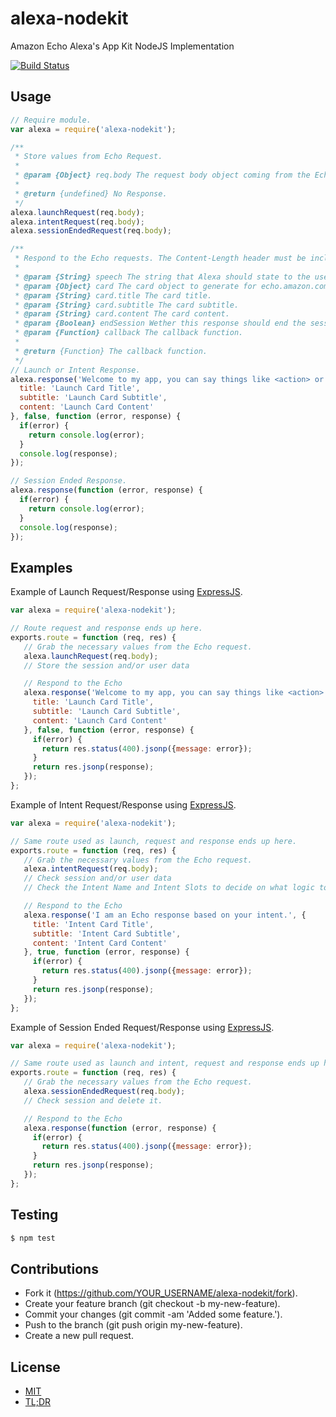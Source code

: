 alexa-nodekit
===========

Amazon Echo Alexa's App Kit NodeJS Implementation

[![Build Status](https://travis-ci.org/brutalhonesty/alexa-nodekit.svg)](https://travis-ci.org/brutalhonesty/alexa-nodekit)

Usage
--------
```javascript
// Require module.
var alexa = require('alexa-nodekit');

/**
 * Store values from Echo Request.
 *
 * @param {Object} req.body The request body object coming from the Echo.
 *
 * @return {undefined} No Response.
 */
alexa.launchRequest(req.body);
alexa.intentRequest(req.body);
alexa.sessionEndedRequest(req.body);

/**
 * Respond to the Echo requests. The Content-Length header must be included in each response.
 *
 * @param {String} speech The string that Alexa should state to the user. Up to 8000 characters and no more than 24 kb.
 * @param {Object} card The card object to generate for echo.amazon.com.
 * @param {String} card.title The card title.
 * @param {String} card.subtitle The card subtitle.
 * @param {String} card.content The card content.
 * @param {Boolean} endSession Wether this response should end the session or not.
 * @param {Function} callback The callback function.
 *
 * @return {Function} The callback function.
 */
// Launch or Intent Response.
alexa.response('Welcome to my app, you can say things like <action> or <action>.', {
  title: 'Launch Card Title',
  subtitle: 'Launch Card Subtitle',
  content: 'Launch Card Content'
}, false, function (error, response) {
  if(error) {
    return console.log(error);
  }
  console.log(response);
});

// Session Ended Response.
alexa.response(function (error, response) {
  if(error) {
    return console.log(error);
  }
  console.log(response);
});
```


Examples
-------------

Example of Launch Request/Response using [ExpressJS](http://expressjs.com/).
```javascript
var alexa = require('alexa-nodekit');

// Route request and response ends up here.
exports.route = function (req, res) {
   // Grab the necessary values from the Echo request.
   alexa.launchRequest(req.body);
   // Store the session and/or user data

   // Respond to the Echo
   alexa.response('Welcome to my app, you can say things like <action> or <action>.', {
     title: 'Launch Card Title',
     subtitle: 'Launch Card Subtitle',
     content: 'Launch Card Content'
   }, false, function (error, response) {
     if(error) {
       return res.status(400).jsonp({message: error});
     }
     return res.jsonp(response);
   });
};
```

Example of Intent Request/Response using [ExpressJS](http://expressjs.com).
```javascript
var alexa = require('alexa-nodekit');

// Same route used as launch, request and response ends up here.
exports.route = function (req, res) {
   // Grab the necessary values from the Echo request.
   alexa.intentRequest(req.body);
   // Check session and/or user data
   // Check the Intent Name and Intent Slots to decide on what logic to kick off.

   // Respond to the Echo
   alexa.response('I am an Echo response based on your intent.', {
     title: 'Intent Card Title',
     subtitle: 'Intent Card Subtitle',
     content: 'Intent Card Content'
   }, true, function (error, response) {
     if(error) {
       return res.status(400).jsonp({message: error});
     }
     return res.jsonp(response);
   });
};
```

Example of Session Ended Request/Response using [ExpressJS](http://expressjs.com).
```javascript
var alexa = require('alexa-nodekit');

// Same route used as launch and intent, request and response ends up here.
exports.route = function (req, res) {
   // Grab the necessary values from the Echo request.
   alexa.sessionEndedRequest(req.body);
   // Check session and delete it.

   // Respond to the Echo
   alexa.response(function (error, response) {
     if(error) {
       return res.status(400).jsonp({message: error});
     }
     return res.jsonp(response);
   });
};
```

Testing
---------

```bash
$ npm test
```

Contributions
-----------------

* Fork it (https://github.com/YOUR_USERNAME/alexa-nodekit/fork).
* Create your feature branch (git checkout -b my-new-feature).
* Commit your changes (git commit -am 'Added some feature.').
* Push to the branch (git push origin my-new-feature).
* Create a new pull request.


License
-----------
* [MIT](http://brutalhonesty.mit-license.org/)
* [TL;DR](https://tldrlegal.com/license/mit-license)